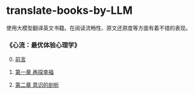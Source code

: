 # translate-books-by-LLM

使用大模型翻译英文书籍。在阅读流畅性、原文还原度等方面有着不错的表现。

### 《心流：最优体验心理学》

0. [前言](https://github.com/haoii/translate-books-by-LLM/blob/main/%E5%BF%83%E6%B5%81%EF%BC%9A%E6%9C%80%E4%BC%98%E4%BD%93%E9%AA%8C%E5%BF%83%E7%90%86%E5%AD%A6/0%E5%89%8D%E8%A8%80.md)

1. [第一章 再探幸福](https://github.com/haoii/translate-books-by-LLM/blob/main/%E5%BF%83%E6%B5%81%EF%BC%9A%E6%9C%80%E4%BC%98%E4%BD%93%E9%AA%8C%E5%BF%83%E7%90%86%E5%AD%A6/1%E7%AC%AC%E4%B8%80%E7%AB%A0.md)

1. [第二章 意识的剖析](https://github.com/haoii/translate-books-by-LLM/blob/main/%E5%BF%83%E6%B5%81%EF%BC%9A%E6%9C%80%E4%BC%98%E4%BD%93%E9%AA%8C%E5%BF%83%E7%90%86%E5%AD%A6/2%E7%AC%AC%E4%BA%8C%E7%AB%A0.md)
